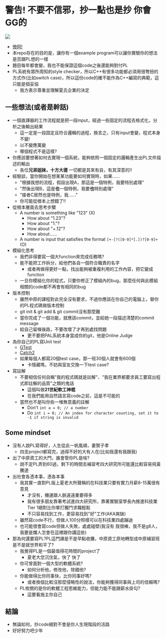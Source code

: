 # 警告! 不要不信邪，抄一點也是抄 你會GG的

![](https://i.imgur.com/rb9FnW7.png)

- [慘阿!](https://bbs.ice.cycu.edu.tw/bmore?CS.Language&5005)
- 本repo存在的目的是，讓你有一個example program可以讓你實驗你的想法是否跟PL想的一樣
- 題目每年都會變，我也不能保證這個code之後還能夠對付PL
- PL系統有眾所周知的style checker，所以C++有很多功能都必須用很彆扭的方式作(比如switch case)，所以這份code的確不能作為C++編寫的典範，這只能是個妥協
    - 我方表示尊重並理解夏氏企業的決定
## 一些想法(或者是幹話)
- 一個直譯器的工作流程就是把一段input，經過一些固定的流程去格式化，分析之後輸出結果
    - 這一定是一段固定且符合邏輯的過程，換言之，只有input會變，程式本身不變!
    - 以不變應萬變
    - 哪個程式不是這樣?
- 你應該要想著如何去實現一個系統，能夠依照一個固定的邏輯產生出PL文件描述的輸出
    - 各位**兄弟姐妹，十方大德** 一切都是其來有自，有其深意的!!
- 經驗談，當你開始在想某某功能要如何實現時，如果......
    - "根據我想的流程，假設出現A，那這是一個特例，我要特別處理"
    - "然後出現B，這是**也**一個特例，我要**也**特別處理"
    - "接者C居然也是特例，我......"
    - 你可能從根本上想錯了!!
- 從根本層面去思考步驟
    - A number is something like "123" (X)
        - How about "1.23"?
        - How about "1."?
        - How about "+.12"?
        - How about......
    - A number is input that satisfies the format ```[+-]?([0-9]*[.])?[0-9]+``` (O)
- 模組化思考
    - 我們非得要寫一個大function來完成任務嗎?
    - 能不能把工作拆分，給他們各自一個符合職責的名字
        - 或者再做得更好一點，找出能夠被重複利用的工作內容，把它變成function
    - 一旦你模組化你的程式，只要你修正了模組內的bug，那麼任何與此模組相關的code都不再會有相同的bug
- 版本控制
    - 雖然中原的課程對此完全沒有要求，不過你應該在你自己的電腦上，替你的PL程式碼做版本控制
    - git init & git add & git commit沒有那麼難
    - 當你完成了一個功能，就應該commit，並給她一段描述清楚的commit message
    - 給自己留條後路，不要改壞了才再到處找問題
        - 更不要把PAL系統本身當成你的git，他是Online Judge
- 為你自己的PL寫Unit test
    - [GTest](https://github.com/google/googletest)
    - [Catch2](https://github.com/catchorg/Catch2)
    - 如果每個人都寫20個test case，那一班30個人就會有600個
        - 卡隱藏嗎，不妨與室友交換一下test case?
- 寫註解
    - 不要相信任何自稱"我的程式碼就是註解"、"我在業界都要求員工要寫出程式即註解的品質"之類的鬼話
        - 這個叫做**21世紀軟工神棍**
        - 在我們能用自然語言寫code之前，這是不可能的
    - 當然也不是叫你些一堆無意義的註解
        - Don't ```int a = 0; // a number``` 
        - Do ```int i = 0; // An index for character counting, set it to -1 if string is invalid```

## Some mindset

- 沒有人說PL寫得好，人生從此一帆風順，妻賢子孝
    - 四支project都寫完，過得不好的大有人在(比如我還有我跟我)
- 出了中原資工的大門，誰會管你PL是啥?
    - 說不定PL弄到60過，剩下的時間去補習考四大研究所可能還比較容易飛黃騰達
- 出社會各憑本事，憑各本事
    - 我其實一直對PL版上夏老大所聲稱的在科技業只要有實力月薪8-15萬很有意見
        - 才沒有，機運跟人脈遠遠重要得多
        - 我有很多朋友靠著考試進四大研究所，靠著實驗室學長內推進科技業Tier 1絕對比你單打獨鬥求職輕鬆
        - 不只容易找到工作，更容易找到"好"工作(AKA爽缺)
    - 雖然寫code不行，但做人100分照樣可以在科技業四處蹦迪
    - 也可能很會寫code但做人失敗，處處碰壁(我沒有 我很棒，我不是g8人，我要是爛人怎會在這裡跟你講這些)
- 那為何還要寫PL?PL這門課是不是早點收攤，中原資工原地轉型成中原補習班是不是就世界和平了?
    - 我覺得PL是一個最值得花時間的project了
        - 夏老大您沉住氣，快了 快了
    - 你可曾面對一個大型的軟體系統?
        - 如何分析他，修改他，除錯他?
    - 你能做得比你同事快，比你同事好嗎?
        - 或者換個比較沒那麼侵略性的說法，你能夠獲得同事與上司的信賴嗎?
    - PL攸關的是你的軟體工程思維能力，但能力能不能跟薪水掛勾?
        - 這要看施主你自己
## 結論
- 無論如何，抄code絕對不會是你人生現階段的活路
- 好好努力吧少年